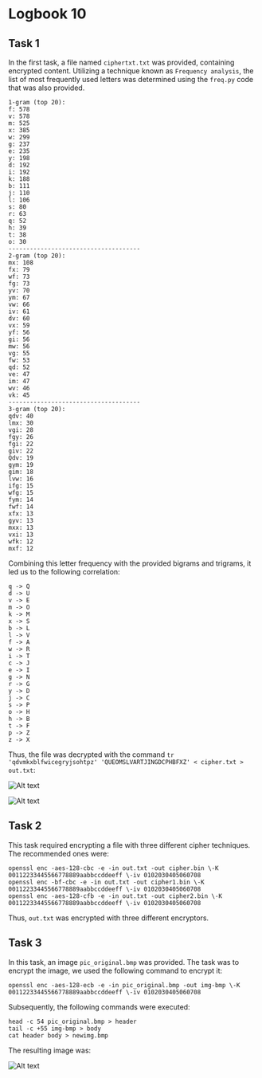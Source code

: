 # Logbook 10

## Task 1

In the first task, a file named `ciphertxt.txt` was provided, containing encrypted content. Utilizing a technique known as `Frequency analysis`, the list of most frequently used letters was determined using the `freq.py` code that was also provided.

```note
1-gram (top 20):
f: 578
v: 578
m: 525
x: 385
w: 299
g: 237
e: 235
y: 198
d: 192
i: 192
k: 188
b: 111
j: 110
l: 106
s: 80
r: 63
q: 52
h: 39
t: 38
o: 30
-------------------------------------
2-gram (top 20):
mx: 108
fx: 79
wf: 73
fg: 73
yv: 70
ym: 67
vw: 66
iv: 61
dv: 60
vx: 59
yf: 56
gi: 56
mw: 56
vg: 55
fw: 53
qd: 52
ve: 47
im: 47
wv: 46
vk: 45
-------------------------------------
3-gram (top 20):
qdv: 40
lmx: 30
vgi: 28
fgy: 26
fgi: 22
giv: 22
Qdv: 19
gym: 19
gim: 18
lvw: 16
ifg: 15
wfg: 15
fym: 14
fwf: 14
xfx: 13
gyv: 13
mxx: 13
vxi: 13
wfk: 12
mxf: 12
```

Combining this letter frequency with the provided bigrams and trigrams, it led us to the following correlation:

```note
q -> Q
d -> U
v -> E
m -> O 
k -> M
x -> S
b -> L
l -> V
f -> A
w -> R
i -> T
c -> J
e -> I
g -> N
r -> G
y -> D
j -> C
s -> P
o -> H
h -> B
t -> F
p -> Z
z -> X
```

Thus, the file was decrypted with the command `tr 'qdvmkxblfwicegryjsohtpz' 'QUEOMSLVARTJINGDCPHBFXZ' < cipher.txt > out.txt`:

![Alt text](/images/Logbook10-1.png)

![Alt text](/images/Logbook10-2.png)

## Task 2

This task required encrypting a file with three different cipher techniques. The recommended ones were:

```note
openssl enc -aes-128-cbc -e -in out.txt -out cipher.bin \-K 00112233445566778889aabbccddeeff \-iv 0102030405060708
openssl enc -bf-cbc -e -in out.txt -out cipher1.bin \-K 00112233445566778889aabbccddeeff \-iv 0102030405060708
openssl enc -aes-128-cfb -e -in out.txt -out cipher2.bin \-K 00112233445566778889aabbccddeeff \-iv 0102030405060708
```

Thus, `out.txt` was encrypted with three different encryptors.

## Task 3

In this task, an image `pic_original.bmp` was provided. The task was to encrypt the image, we used the following command to encrypt it:

```note
openssl enc -aes-128-ecb -e -in pic_original.bmp -out img-bmp \-K 00112233445566778889aabbccddeeff \-iv 0102030405060708
```

Subsequently, the following commands were executed:

```note
head -c 54 pic_original.bmp > header
tail -c +55 img-bmp > body
cat header body > newimg.bmp
```

The resulting image was:

![Alt text](/images/Logbook10-3.png)
